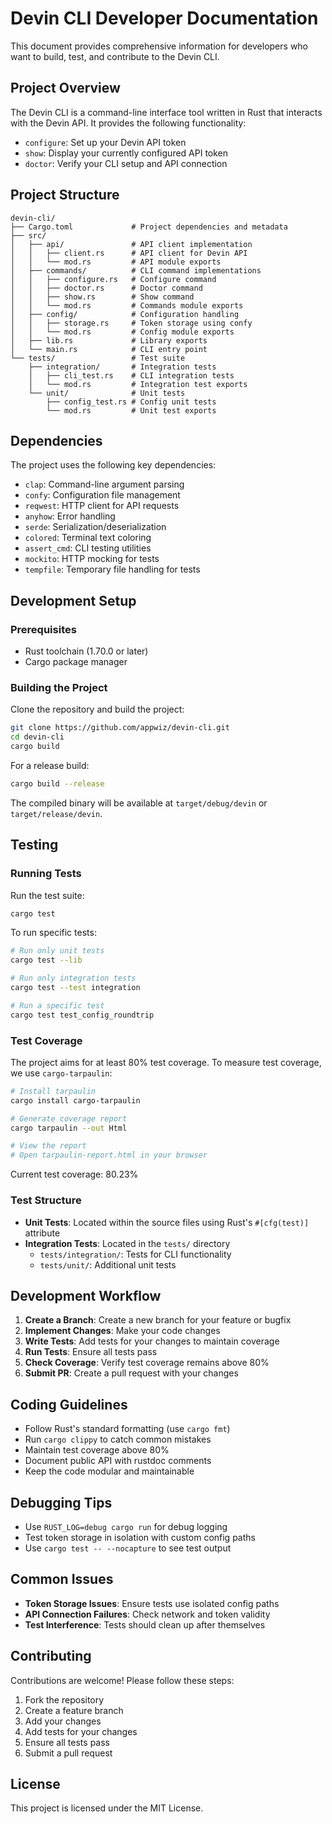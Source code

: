 # Devin CLI Developer Documentation

This document provides comprehensive information for developers who want to build, test, and contribute to the Devin CLI.

## Project Overview

The Devin CLI is a command-line interface tool written in Rust that interacts with the Devin API. It provides the following functionality:

- `configure`: Set up your Devin API token
- `show`: Display your currently configured API token
- `doctor`: Verify your CLI setup and API connection

## Project Structure

```
devin-cli/
├── Cargo.toml             # Project dependencies and metadata
├── src/
│   ├── api/               # API client implementation
│   │   ├── client.rs      # API client for Devin API
│   │   └── mod.rs         # API module exports
│   ├── commands/          # CLI command implementations
│   │   ├── configure.rs   # Configure command
│   │   ├── doctor.rs      # Doctor command
│   │   ├── show.rs        # Show command
│   │   └── mod.rs         # Commands module exports
│   ├── config/            # Configuration handling
│   │   ├── storage.rs     # Token storage using confy
│   │   └── mod.rs         # Config module exports
│   ├── lib.rs             # Library exports
│   └── main.rs            # CLI entry point
└── tests/                 # Test suite
    ├── integration/       # Integration tests
    │   ├── cli_test.rs    # CLI integration tests
    │   └── mod.rs         # Integration test exports
    └── unit/              # Unit tests
        ├── config_test.rs # Config unit tests
        └── mod.rs         # Unit test exports
```

## Dependencies

The project uses the following key dependencies:

- `clap`: Command-line argument parsing
- `confy`: Configuration file management
- `reqwest`: HTTP client for API requests
- `anyhow`: Error handling
- `serde`: Serialization/deserialization
- `colored`: Terminal text coloring
- `assert_cmd`: CLI testing utilities
- `mockito`: HTTP mocking for tests
- `tempfile`: Temporary file handling for tests

## Development Setup

### Prerequisites

- Rust toolchain (1.70.0 or later)
- Cargo package manager

### Building the Project

Clone the repository and build the project:

```bash
git clone https://github.com/appwiz/devin-cli.git
cd devin-cli
cargo build
```

For a release build:

```bash
cargo build --release
```

The compiled binary will be available at `target/debug/devin` or `target/release/devin`.

## Testing

### Running Tests

Run the test suite:

```bash
cargo test
```

To run specific tests:

```bash
# Run only unit tests
cargo test --lib

# Run only integration tests
cargo test --test integration

# Run a specific test
cargo test test_config_roundtrip
```

### Test Coverage

The project aims for at least 80% test coverage. To measure test coverage, we use `cargo-tarpaulin`:

```bash
# Install tarpaulin
cargo install cargo-tarpaulin

# Generate coverage report
cargo tarpaulin --out Html

# View the report
# Open tarpaulin-report.html in your browser
```

Current test coverage: 80.23%

### Test Structure

- **Unit Tests**: Located within the source files using Rust's `#[cfg(test)]` attribute
- **Integration Tests**: Located in the `tests/` directory
  - `tests/integration/`: Tests for CLI functionality
  - `tests/unit/`: Additional unit tests

## Development Workflow

1. **Create a Branch**: Create a new branch for your feature or bugfix
2. **Implement Changes**: Make your code changes
3. **Write Tests**: Add tests for your changes to maintain coverage
4. **Run Tests**: Ensure all tests pass
5. **Check Coverage**: Verify test coverage remains above 80%
6. **Submit PR**: Create a pull request with your changes

## Coding Guidelines

- Follow Rust's standard formatting (use `cargo fmt`)
- Run `cargo clippy` to catch common mistakes
- Maintain test coverage above 80%
- Document public API with rustdoc comments
- Keep the code modular and maintainable

## Debugging Tips

- Use `RUST_LOG=debug cargo run` for debug logging
- Test token storage in isolation with custom config paths
- Use `cargo test -- --nocapture` to see test output

## Common Issues

- **Token Storage Issues**: Ensure tests use isolated config paths
- **API Connection Failures**: Check network and token validity
- **Test Interference**: Tests should clean up after themselves

## Contributing

Contributions are welcome! Please follow these steps:

1. Fork the repository
2. Create a feature branch
3. Add your changes
4. Add tests for your changes
5. Ensure all tests pass
6. Submit a pull request

## License

This project is licensed under the MIT License.
